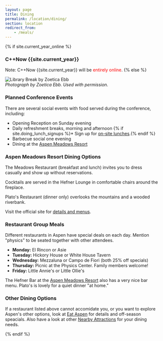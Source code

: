 ```yaml
---
layout: page
title: Dining
permalink: /location/dining/
section: location
redirect_from:
    - /meals/
---
```

{% if site.current_year_online %}
### C++Now {{site.current_year}}

Note: C++Now {{site.current_year}} will be <span style="color: red;">entirely online</span>.
{% else %}

![Library Break by Zoetica Ebb](/assets/img/location/LibraryBreakByZoeticaEbb.jpg "Library Break by Zoetica Ebb")<br>
*Photograph by Zoetica Ebb. Used with permission.*



### Planned Conference Events

There are several social events with food served during the conference, including:

* Opening Reception on Sunday evening
* Daily refreshment breaks, morning and afternoon
{% if site.doing_lunch_signups %}* Sign up for [on-site lunches]({{site.lunch_signup_link}}).{% endif %}
* Barbecue social one evening
* Dining at the [Aspen Meadows Resort](https://www.aspenmeadows.com/)



### Aspen Meadows Resort Dining Options

The Meadows Restaurant (breakfast and lunch) invites you to dress casually and show up without reservations.

Cocktails are served in the Hefner Lounge in comfortable chairs around the fireplace.

Plato's Restaurant (dinner only) overlooks the mountains and a wooded riverbank.

Visit the official site for [details and menus](https://www.aspenmeadows.com/dining/).



### Restaurant Group Meals

Different restaurants in Aspen have special deals on each day. Mention "physics" to be seated together with other attendees.

* **Monday:** El Rincon or Asie
* **Tuesday:** Hickory House or White House Tavern
* **Wednesday:** Mezzaluna or Campo de Fiori (both 25% off specials)
* **Thursday:** Picnic at the Physics Center. Family members welcome!
* **Friday:** Little Annie's or Little Ollie's

The Hefner Bar at the [Aspen Meadows Resort](https://www.aspenmeadows.com/) also has a very nice bar menu. Plato's is lovely for a quiet dinner "at home."



### Other Dining Options

If a restaurant listed above cannot accomidate you, or you want to explore Aspen's other options, look at [Eat Aspen](http://eataspen.com) for details and off-season speacials. Also have a look at other [Nearby Attractions](/location/nearby_attractions/) for your dining needs.

{% endif %}
